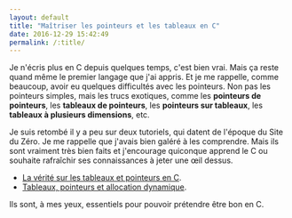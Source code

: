 ```yaml
---
layout: default
title: "Maîtriser les pointeurs et les tableaux en C"
date: 2016-12-29 15:42:49
permalink: /:title/
---
```

Je n'écris plus en C depuis quelques temps, c'est bien vrai. Mais ça reste quand même le premier langage que j'ai appris. Et je me rappelle, comme beaucoup, avoir eu quelques difficultés avec les pointeurs. Non pas les pointeurs simples, mais les trucs exotiques, comme les **pointeurs de pointeurs**, les **tableaux de pointeurs**, les **pointeurs sur tableaux**, les **tableaux à plusieurs dimensions**, etc.

<!--excerpt-->

Je suis retombé il y a peu sur deux tutoriels, qui datent de l'époque du Site du Zéro. Je me rappelle que j'avais bien galéré à les comprendre. Mais ils sont vraiment très bien faits et j'encourage quiconque apprend le C ou souhaite rafraîchir ses connaissances à jeter une œil dessus.

*   [La vérité sur les tableaux et pointeurs en C](https://zestedesavoir.com/tutoriels/2787/la-verite-sur-les-tableaux-et-pointeurs-en-c/).
*   [Tableaux, pointeurs et allocation dynamique](http://sdz.tdct.org/sdz/ableaux-pointeurs-et-allocation-dynamique.html).

Ils sont, à mes yeux, essentiels pour pouvoir prétendre être bon en C.
